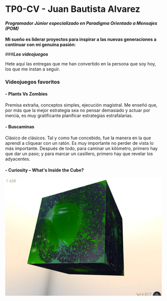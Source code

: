 # TP0-CV - Juan Bautista Alvarez

#### _Programador Júnior especializado en Paradigma Orientado a Mensajes (POM)_

**Mi sueño es liderar proyectos para inspirar a las nuevas generaciones a continuar con mi genuina pasión:**

###***Los videojuegos***

Hete aquí las entregas que me han convertido en la persona que soy hoy, los que me instan a seguir.

### Videojuegos favoritos

#### - Plants Vs Zombies
Premisa extraña, conceptos simples, ejecución magistral. Me enseñó que, por más que la mejor estrategia sea no pensar demasiado y actuar por inercia, es muy gratificante planificar estrategias estrafalarias.
#### - Buscaminas
Clásico de clásicos. Tal y como fue concebido, fue la manera en la que aprendí a cliquear con un ratón. Es muy importante no perder de vista lo más importante. Después de todo, para caminar un kilómetro, primero hay que dar un paso; y para marcar un casillero, primero hay que revelar los adyacentes.
#### - Curiosity – What's Inside the Cube?

![curiosity](/curiosity.jpg)